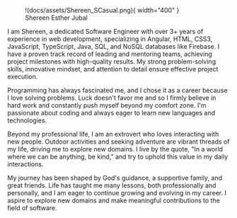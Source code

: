<!-- ![Alt text](/assets/Shereen_SCasual.png) -->
<figure markdown="span">
  !(docs/assets/Shereen_SCasual.png){ width="400" }
  <figcaption>Shereen Esther Jubal</figcaption>
</figure>
I am Shereen, a dedicated Software Engineer with over 3+ years of experience in web development, specializing in Angular, HTML, CSS3, JavaScript, TypeScript, Java, SQL, and NoSQL databases like Firebase. I have a proven track record of leading and mentoring teams, achieving project milestones with high-quality results. My strong problem-solving skills, innovative mindset, and attention to detail ensure effective project execution.

Programming has always fascinated me, and I chose it as a career because I love solving problems. Luck doesn't favor me and so I firmly believe in hard work and constantly push myself beyond my comfort zone. I'm passionate about coding and always eager to learn new languages and technologies.

Beyond my professional life, I am an extrovert who loves interacting with new people. Outdoor activities and seeking adventure are vibrant threads of my life, driving me to explore new domains. I live by the quote, "In a world where we can be anything, be kind," and try to uphold this value in my daily interactions.

My journey has been shaped by God's guidance, a supportive family, and great friends. Life has taught me many lessons, both professionally and personally, and I am eager to continue growing and evolving in my career. I aspire to explore new domains and make meaningful contributions to the field of software.
